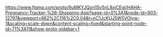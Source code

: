https://www.figma.com/proto/9uMKYJQon1Sv5nL8xjCEgi/HAHA-Pregnancy-Tracker-%26-Shopping-App?page-id=0%3A1&node-id=903-12797&viewport=662%2C116%2C0.04&t=nC1JcKUJ5W5VOIyw-1&scaling=scale-down&content-scaling=fixed&starting-point-node-id=71%3A11&show-proto-sidebar=1
